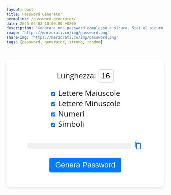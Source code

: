```yaml
---
layout: post
title: Password Generator
permalink: /password-generator/
date: 2025-06-03 10:00:00 +0200
description: "Generare una password complessa e sicura. Stai al sicuro online creando una password forte e sicura con il nostro strumento di generazione. Una password complessa è il primo passo per rafforzare la sicurezza dei vostri dati prevenendo le violazioni."
image: 'https://marzorati.co/img/password.png'
share-img: 'https://marzorati.co/img/password.png'
tags: [password, generator, strong, random]
---
```


<style>
  /* Rimuove le freccine da input[type=number] in Chrome, Safari, Edge */
  input[type=number]::-webkit-inner-spin-button,
  input[type=number]::-webkit-outer-spin-button {
    -webkit-appearance: none;
    margin: 0;
  }

  /* Rimuove le freccine in Firefox */
  input[type=number] {
    -moz-appearance: textfield;
  }

  /* Stile moderno per l'input lunghezza */
  .length-input {
    width: 50px;
    padding: 0.4rem 0.6rem;
    font-size: 1.5rem;
    border: 1px solid #ccc;
    border-radius: 6px;
    text-align: center;
    transition: border-color 0.3s ease;
  }

  .length-input:focus {
    outline: none;
    border-color: #007bff;
  }
</style>

<div id="password-generator" style="font-family: Open Sans, sans-serif; max-width: 600px; margin: 2rem auto; padding: 2rem; background: #fff; border-radius: 10px; box-shadow: 0 4px 10px rgba(0,0,0,0.1); text-align: center;">

  <div style="margin-bottom: 1rem; font-size: 1.5rem;">
    <label style="font-weight: normal;">
      Lunghezza:
      <input
        type="number"
        id="length"
        value="16"
        min="1"
        max="999"
        class="length-input"
        oninput="enforceMaxLength(this)"
      >
    </label>
  </div>

  <div style="margin-bottom: 1rem; font-size: 1.5rem; text-align: left; display: inline-block;">
    <label style="font-weight: normal;"><input type="checkbox" id="uppercase" checked> Lettere Maiuscole</label><br>
    <label style="font-weight: normal;"><input type="checkbox" id="lowercase" checked> Lettere Minuscole</label><br>
    <label style="font-weight: normal;"><input type="checkbox" id="numbers" checked> Numeri</label><br>
    <label style="font-weight: normal;"><input type="checkbox" id="symbols" checked> Simboli</label>
  </div>

  <div style="display: flex; justify-content: center; align-items: center; gap: 10px; margin: 1.5rem 0;">
    <div id="password" style="font-size: 1.8rem; font-weight: bold; word-break: break-all; background: #f0f0f0; padding: 0.6rem 1rem; border-radius: 5px; min-width: 300px;"></div>
    <button onclick="copyPassword()" style="background: none; border: none; cursor: pointer; padding: 0;">
      <svg xmlns="http://www.w3.org/2000/svg" width="28" height="28" fill="#007bff" viewBox="0 0 28 28">
        <path d="M16 1H4a2 2 0 0 0-2 2v14h2V3h12V1zm3 4H8a2 2 0 0 0-2 2v16a2 2 0 0 0 2 2h11a2 2 0 0 0 2-2V7a2 2 0 0 0-2-2zm0 18H8V7h11v16z"/>
      </svg>
    </button>
  </div>

  <button onclick="generatePassword()" style="padding: 0.6rem 1.2rem; font-size: 1.5rem; border: none; border-radius: 5px; background-color: #007bff; color: white; cursor: pointer;">Genera Password</button>

</div>

<script>
  function enforceMaxLength(el) {
    // Limita a massimo 3 cifre
    if (el.value.length > 3) {
      el.value = el.value.slice(0, 3);
    }
  }

  function generatePassword() {
    let length = parseInt(document.getElementById('length').value);
    if (isNaN(length) || length < 1) length = 1;      // minimo 1 carattere
    if (length > 999) length = 999;                    // massimo 999

    const useUpper = document.getElementById('uppercase').checked;
    const useLower = document.getElementById('lowercase').checked;
    const useNumbers = document.getElementById('numbers').checked;
    const useSymbols = document.getElementById('symbols').checked;

    const upper = "ABCDEFGHIJKLMNOPQRSTUVWXYZ";
    const lower = "abcdefghijklmnopqrstuvwxyz";
    const numbers = "0123456789";
    const symbols = "!@#$%^&*()-_=+[]{};:,.<>?";

    let charset = "";
    if (useUpper) charset += upper;
    if (useLower) charset += lower;
    if (useNumbers) charset += numbers;
    if (useSymbols) charset += symbols;

    const output = document.getElementById("password");

    if (charset.length === 0) {
      output.textContent = "Seleziona almeno un tipo di carattere!";
      output.style.fontWeight = "normal";
      output.style.color = "red";
      return;
    }

    let password = "";
    for (let i = 0; i < length; i++) {
      const randomIndex = Math.floor(Math.random() * charset.length);
      password += charset[randomIndex];
    }

    output.textContent = password;
    output.style.fontWeight = "bold";
    output.style.color = "black";
  }

  function copyPassword() {
    const passwordText = document.getElementById("password").textContent;
    if (!passwordText || passwordText.includes("Seleziona")) return;
    navigator.clipboard.writeText(passwordText).then(() => {
      alert("Password copiata negli appunti!");
    }).catch(err => {
      alert("Errore nella copia: " + err);
    });
  }

  window.onload = generatePassword;
</script>
